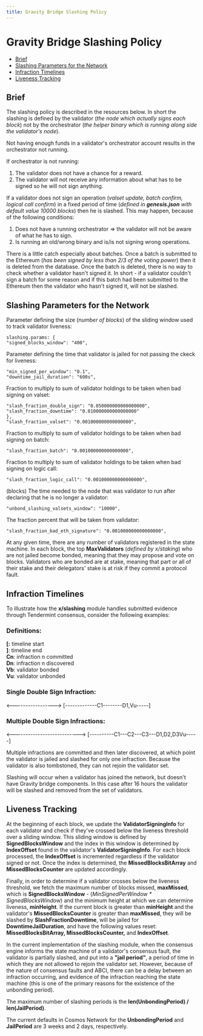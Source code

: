 ```yaml
---
title: Gravity Bridge Slashing Policy
---
```


# Gravity Bridge Slashing Policy

* [Brief](/build/gravity-bridge-slashing.html#brief)
* [Slashing Parameters for the Network](/build/gravity-bridge-slashing.html#slashing-parameters-for-the-network)
* [Infraction Timelines](/build/gravity-bridge-slashing.html#infraction-timelines)
* [Liveness Tracking](/build/gravity-bridge-slashing.html#liveness-tracking)

## Brief

The slashing policy is described in the resources below. In short the slashing is defined by the validator (*the node which actually signs each block*) not by the orchestrator (*the helper binary which is running along side the validator's node*).

Not having enough funds in a validator's orchestrator account results in the orchestrator not running.

If orchestrator is not running:

1. The validator does not have a chance for a reward.
2. The validator will not receive any information about what has to be signed so he will not sign anything.

If a validator does not sign an operation (*valset update, batch confirm, logical call confirm*) in a fixed period of time (*defined in **genesis.json** with default value 10000 blocks*) then he is slashed. This may happen, because of the following conditions:

1. Does not have a running orchestrator ⇒ the validator will not be aware of what he has to sign.
2. Is running an old/wrong binary and is/is not signing wrong operations.

There is a little catch especially about batches. Once a batch is submitted to the Ethereum (*has been signed by less than 2/3 of the voting power*) then it is deleted from the database. Once the batch is deleted, there is no way to check whether a validator hasn't signed it. In short - if a validator couldn't sign a batch for some reason and if this batch had been submitted to the Ethereum then the validator who hasn't signed it, will not be slashed.

## Slashing Parameters for the Network

Parameter defining the size (*number of blocks*) of the sliding window used to track validator liveness:
```
slashing.params: {
"signed_blocks_window": "400",
```

Parameter defining the time that validator is jailed for not passing the ckeck for liveness:
```
"min_signed_per_window": "0.1",
"downtime_jail_duration": "600s",
```

Fraction to multiply to sum of validator holdings to be taken when bad signing on valset:
```
"slash_fraction_double_sign": "0.050000000000000000",
"slash_fraction_downtime": "0.010000000000000000"
},
"slash_fraction_valset": "0.001000000000000000",
```

Fraction to multiply to sum of validator holdings to be taken when bad signing on batch:
```
"slash_fraction_batch": "0.001000000000000000",
```

Fraction to multiply to sum of validator holdings to be taken when bad signing on logic call:
```
"slash_fraction_logic_call": "0.001000000000000000",
```

(blocks) The time needed to the node that was validator to run after declaring that he is no longer a validator:
```
"unbond_slashing_valsets_window": "10000",
```

The fraction percent that will be taken from validator:
```
"slash_fraction_bad_eth_signature": "0.001000000000000000",
```

At any given time, there are any number of validators registered in the state machine. In each block, the top **MaxValidators** (*defined by x/staking*) who are not jailed become bonded, meaning that they may propose and vote on blocks. Validators who are bonded are at stake, meaning that part or all of their stake and their delegators' stake is at risk if they commit a protocol fault.

## Infraction Timelines

To illustrate how the **x/slashing** module handles submitted evidence through Tendermint consensus, consider the following examples:

### Definitions:

**[:** timeline start <br/>
**]**: timeline end <br/>
**Cn**: infraction n committed <br/>
**Dn**: infraction n discovered <br/>
**Vb**: validator bonded <br/>
**Vu**: validator unbonded <br/>

### Single Double Sign Infraction:

<-----------------> [-------------C1--------D1,Vu-----] <br/>

### Multiple Double Sign Infractions:

<---------------------------> [----------C1---C2---C3---D1,D2,D3Vu-----] <br/>

Multiple infractions are committed and then later discovered, at which point the validator is jailed and slashed for only one infraction. Because the validator is also tombstoned, they can not rejoin the validator set.

Slashing will occur when a validator has joined the network, but doesn't have Gravity bridge components. In this case after 16 hours the validator will be slashed and removed from the set of validators.

## Liveness Tracking

At the beginning of each block, we update the **ValidatorSigningInfo** for each validator and check if they've crossed below the liveness threshold over a sliding window. This sliding window is defined by **SignedBlocksWindow** and the index in this window is determined by **IndexOffset** found in the validator's **ValidatorSigningInfo**. For each block processed, the **IndexOffset** is incremented regardless if the validator signed or not. Once the index is determined, the **MissedBlocksBitArray** and **MissedBlocksCounter** are updated accordingly.

Finally, in order to determine if a validator crosses below the liveness threshold, we fetch the maximum number of blocks missed, **maxMissed**, which is **SignedBlocksWindow** - (*MinSignedPerWindow * SignedBlocksWindow*) and the minimum height at which we can determine liveness, **minHeight**. If the current block is greater than **minHeight** and the validator's **MissedBlocksCounter** is greater than **maxMissed**, they will be slashed by **SlashFractionDowntime**, will be jailed for **DowntimeJailDuration**, and have the following values reset: **MissedBlocksBitArray, MissedBlocksCounter,** and **IndexOffset**.

In the current implementation of the slashing module, when the consensus engine informs the state machine of a validator's consensus fault, the validator is partially slashed, and put into a **"jail period"**, a period of time in which they are not allowed to rejoin the validator set. However, because of the nature of consensus faults and ABCI, there can be a delay between an infraction occurring, and evidence of the infraction reaching the state machine (this is one of the primary reasons for the existence of the unbonding period).

The maximum number of slashing periods is the **len(UnbondingPeriod) / len(JailPeriod)**.

The current defaults in Cosmos Network for the **UnbondingPeriod** and **JailPeriod** are 3 weeks and 2 days, respectively.
